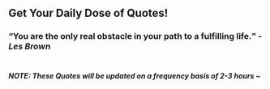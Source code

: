 ## Get Your Daily Dose of Quotes!
### <q>You are the only real obstacle in your path to a fulfilling life.</q> -<em>Les Brown</em> <br><br>
##### NOTE: These Quotes will be updated on a frequency basis of 2-3 hours ~
